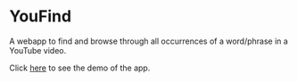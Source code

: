 # YouFind
A webapp to find and browse through all occurrences of a word/phrase in a YouTube video.

Click [here](https://www.youtube.com/watch?v=Qe-idIXwt6M) to see the demo of the app.
